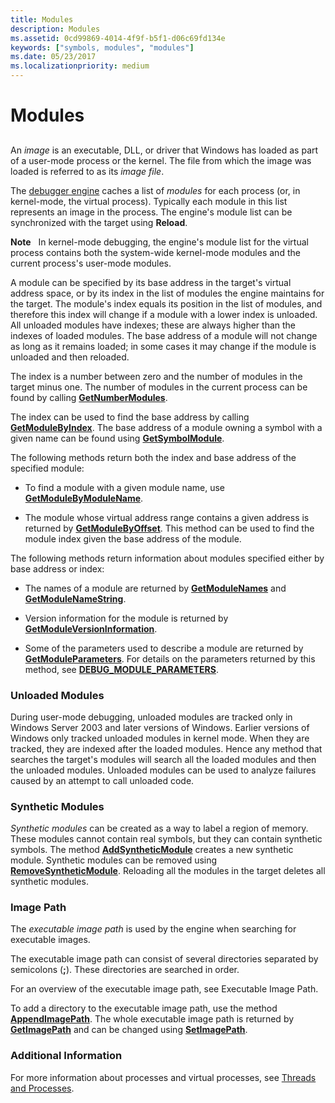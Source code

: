 ```yaml
---
title: Modules
description: Modules
ms.assetid: 0cd99869-4014-4f9f-b5f1-d06c69fd134e
keywords: ["symbols, modules", "modules"]
ms.date: 05/23/2017
ms.localizationpriority: medium
---
```


# Modules


## <span id="modules"></span><span id="MODULES"></span>


An *image* is an executable, DLL, or driver that Windows has loaded as part of a user-mode process or the kernel. The file from which the image was loaded is referred to as its *image file*.

The [debugger engine](introduction.md#debugger-engine) caches a list of *modules* for each process (or, in kernel-mode, the virtual process). Typically each module in this list represents an image in the process. The engine's module list can be synchronized with the target using **Reload**.

**Note**   In kernel-mode debugging, the engine's module list for the virtual process contains both the system-wide kernel-mode modules and the current process's user-mode modules.

 

A module can be specified by its base address in the target's virtual address space, or by its index in the list of modules the engine maintains for the target. The module's index equals its position in the list of modules, and therefore this index will change if a module with a lower index is unloaded. All unloaded modules have indexes; these are always higher than the indexes of loaded modules. The base address of a module will not change as long as it remains loaded; in some cases it may change if the module is unloaded and then reloaded.

The index is a number between zero and the number of modules in the target minus one. The number of modules in the current process can be found by calling [**GetNumberModules**](https://docs.microsoft.com/windows-hardware/drivers/ddi/content/dbgeng/nf-dbgeng-idebugsymbols3-getnumbermodules).

The index can be used to find the base address by calling [**GetModuleByIndex**](https://docs.microsoft.com/windows-hardware/drivers/ddi/content/dbgeng/nf-dbgeng-idebugsymbols3-getmodulebyindex). The base address of a module owning a symbol with a given name can be found using [**GetSymbolModule**](https://docs.microsoft.com/windows-hardware/drivers/ddi/content/dbgeng/nf-dbgeng-idebugsymbols3-getsymbolmodule).

The following methods return both the index and base address of the specified module:

-   To find a module with a given module name, use [**GetModuleByModuleName**](https://docs.microsoft.com/windows-hardware/drivers/ddi/content/dbgeng/nf-dbgeng-idebugsymbols3-getmodulebymodulename).

-   The module whose virtual address range contains a given address is returned by [**GetModuleByOffset**](https://docs.microsoft.com/windows-hardware/drivers/ddi/content/dbgeng/nf-dbgeng-idebugsymbols3-getmodulebyoffset). This method can be used to find the module index given the base address of the module.

The following methods return information about modules specified either by base address or index:

-   The names of a module are returned by [**GetModuleNames**](https://docs.microsoft.com/windows-hardware/drivers/ddi/content/dbgeng/nf-dbgeng-idebugsymbols3-getmodulenames) and [**GetModuleNameString**](https://docs.microsoft.com/windows-hardware/drivers/ddi/content/dbgeng/nf-dbgeng-idebugsymbols3-getmodulenamestring).

-   Version information for the module is returned by [**GetModuleVersionInformation**](https://docs.microsoft.com/windows-hardware/drivers/ddi/content/dbgeng/nf-dbgeng-idebugsymbols3-getmoduleversioninformation).

-   Some of the parameters used to describe a module are returned by [**GetModuleParameters**](https://docs.microsoft.com/windows-hardware/drivers/ddi/content/dbgeng/nf-dbgeng-idebugsymbols3-getmoduleparameters). For details on the parameters returned by this method, see [**DEBUG\_MODULE\_PARAMETERS**](https://docs.microsoft.com/windows-hardware/drivers/ddi/content/dbgeng/ns-dbgeng-_debug_module_parameters).

### <span id="unloaded_modules"></span><span id="UNLOADED_MODULES"></span>Unloaded Modules

During user-mode debugging, unloaded modules are tracked only in Windows Server 2003 and later versions of Windows. Earlier versions of Windows only tracked unloaded modules in kernel mode. When they are tracked, they are indexed after the loaded modules. Hence any method that searches the target's modules will search all the loaded modules and then the unloaded modules. Unloaded modules can be used to analyze failures caused by an attempt to call unloaded code.

### <span id="synthetic_modules"></span><span id="SYNTHETIC_MODULES"></span> Synthetic Modules

*Synthetic modules* can be created as a way to label a region of memory. These modules cannot contain real symbols, but they can contain synthetic symbols. The method [**AddSyntheticModule**](https://docs.microsoft.com/windows-hardware/drivers/ddi/content/dbgeng/nf-dbgeng-idebugsymbols3-addsyntheticmodule) creates a new synthetic module. Synthetic modules can be removed using [**RemoveSyntheticModule**](https://docs.microsoft.com/windows-hardware/drivers/ddi/content/dbgeng/nf-dbgeng-idebugsymbols3-removesyntheticmodule). Reloading all the modules in the target deletes all synthetic modules.

### <span id="image_path"></span><span id="IMAGE_PATH"></span>Image Path

The *executable image path* is used by the engine when searching for executable images.

The executable image path can consist of several directories separated by semicolons (**;**). These directories are searched in order.

For an overview of the executable image path, see Executable Image Path.

To add a directory to the executable image path, use the method [**AppendImagePath**](https://docs.microsoft.com/windows-hardware/drivers/ddi/content/dbgeng/nf-dbgeng-idebugsymbols3-appendimagepath). The whole executable image path is returned by [**GetImagePath**](https://docs.microsoft.com/windows-hardware/drivers/ddi/content/dbgeng/nf-dbgeng-idebugsymbols3-getimagepath) and can be changed using [**SetImagePath**](https://docs.microsoft.com/windows-hardware/drivers/ddi/content/dbgeng/nf-dbgeng-idebugsymbols3-setimagepath).

### <span id="additional_information"></span><span id="ADDITIONAL_INFORMATION"></span>Additional Information

For more information about processes and virtual processes, see [Threads and Processes](controlling-threads-and-processes.md).

 

 





